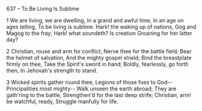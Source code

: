 637 – To Be Living Is Sublime


1
We are living, we are dwelling,
In a grand and awful time,
In an age on ages telling,
To be living is sublime.
Hark!  the waking up of nations,
Gog and Magog to the fray;
Hark!  what soundeth?  Is creation
Groaning for her latter day?

2
Christian, rouse and arm for conflict,
Nerve thee for the battle field;
Bear the helmet of salvation,
And the mighty gospel shield;
Bind the breastplate firmly on thee,
Take the Spirit's sword in hand;
Boldly, fearlessly, go forth then,
In Jehovah's strength to stand.

3
Wicked spirits gather round thee,
Legions of those foes to God--
Principalities most mighty--
Walk unseen the earth abroad;
They are gath'ring to the battle,
Strengthen'd for the last deep strife;
Christian, arm!  be watchful, ready,
Struggle manfully for life.

